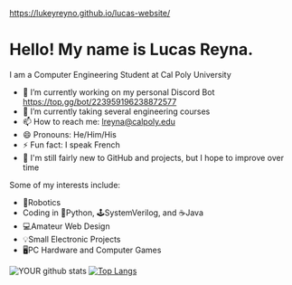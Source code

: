 https://lukeyreyno.github.io/lucas-website/
<h1>Hello! My name is Lucas Reyna.</h1>

I am a Computer Engineering Student at Cal Poly University

- 🔭 I’m currently working on my personal Discord Bot
      https://top.gg/bot/223959196238872577
- 🌱 I’m currently taking several engineering courses
- 📫 How to reach me: lreyna@calpoly.edu
- 😄 Pronouns: He/Him/His
- ⚡ Fun fact: I speak French
- 👶 I'm still fairly new to GitHub and projects, but I hope to improve over time

Some of my interests include:
- 🤖Robotics
- Coding in 🐍Python, 🕹️SystemVerilog, and ☕Java
- 💻Amateur Web Design
- 💡Small Electronic Projects
- 🖥️PC Hardware and Computer Games



![YOUR github stats](https://github-readme-stats.vercel.app/api?username=LukeyReyno)
[![Top Langs](https://github-readme-stats.vercel.app/api/top-langs/?username=LukeyReyno&layout=compact&hide=shaderlab,hlsl&langs_count=10)](https://github.com/anuraghazra/github-readme-stats)
